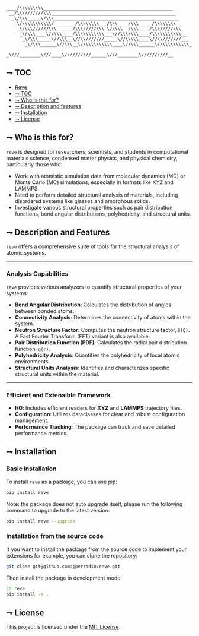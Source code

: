 ```text                                                                
____/\\\\\\\\\_________________________________________________        
 __/\\\///////\\\_______________________________________________       
  _\/\\\_____\/\\\_______________________________________________      
   _\/\\\\\\\\\\\/________/\\\\\\\\___/\\\____/\\\_____/\\\\\\\\__     
    _\/\\\//////\\\______/\\\/////\\\_\//\\\__/\\\____/\\\/////\\\_    
     _\/\\\____\//\\\____/\\\\\\\\\\\___\//\\\/\\\____/\\\\\\\\\\\__   
      _\/\\\_____\//\\\__\//\\///////_____\//\\\\\____\//\\///////___  
       _\/\\\______\//\\\__\//\\\\\\\\\\____\//\\\______\//\\\\\\\\\\_ 
        _\///________\///____\//////////______\///________\//////////__
```
[](https://opensource.org/licenses/MIT)
## ⇁ TOC

  - [Reve](https://www.google.com/search?q=%23reve)
  - [⇁ TOC](#⇁-toc)
  - [⇁ Who is this for?](#⇁-who-is-this-for)
  - [⇁ Description and features](#⇁-description-and-features)
  - [⇁ Installation](#⇁-installation)
  - [⇁ License](#⇁-license)

## ⇁ Who is this for?

`reve` is designed for researchers, scientists, and students in computational materials science, condensed matter physics, and physical chemistry, particularly those who:

  * Work with atomistic simulation data from molecular dynamics (MD) or Monte Carlo (MC) simulations, especially in formats like XYZ and LAMMPS.
  * Need to perform detailed structural analysis of materials, including disordered systems like glasses and amorphous solids.
  * Investigate various structural properties such as pair distribution functions, bond angular distributions, polyhedricity, and structural units.

## ⇁ Description and Features

`reve` offers a comprehensive suite of tools for the structural analysis of atomic systems.

-----

### **Analysis Capabilities**

`reve` provides various analyzers to quantify structural properties of your systems:

  * **Bond Angular Distribution**: Calculates the distribution of angles between bonded atoms.
  * **Connectivity Analysis**: Determines the connectivity of atoms within the system.
  * **Neutron Structure Factor**: Computes the neutron structure factor, `S(Q)`. A Fast Fourier Transform (FFT) variant is also available.
  * **Pair Distribution Function (PDF)**: Calculates the radial pair distribution function, `g(r)`.
  * **Polyhedricity Analysis**: Quantifies the polyhedricity of local atomic environments.
  * **Structural Units Analysis**: Identifies and characterizes specific structural units within the material.

-----

### **Efficient and Extensible Framework**

  * **I/O**: Includes efficient readers for **XYZ** and **LAMMPS** trajectory files.
  * **Configuration**: Utilizes dataclasses for clear and robust configuration management.
  * **Performance Tracking**: The package can track and save detailed performance metrics.

## ⇁ Installation

### Basic installation

To install `reve` as a package, you can use pip:

```bash
pip install reve
```

Note: the package does not auto upgrade itself, please run the following command to upgrade to the latest version:

```bash
pip install reve --upgrade
```

### Installation from the source code

If you want to install the package from the source code to implement your extensions for example, you can clone the repository:

```bash
git clone git@github.com:jperradin/reve.git
```

Then install the package in development mode:

```bash
cd reve
pip install -e .
```

## ⇁ License

This project is licensed under the [MIT License](https://opensource.org/licenses/MIT).
